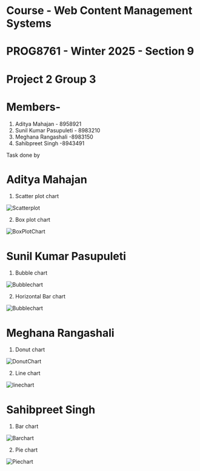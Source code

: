 # Course - Web Content Management Systems
# PROG8761 - Winter 2025 - Section 9

# Project 2  Group 3


#  Members- 
1) Aditya Mahajan - 8958921
2) Sunil Kumar Pasupuleti - 8983210
3) Meghana Rangashali -8983150
4) Sahibpreet Singh -8943491

Task done by 

# Aditya Mahajan
1) Scatter plot chart

![Scatterplot](scatterplot.png)

2) Box plot chart
   
![BoxPlotChart](boxplotChart.png)


# Sunil Kumar Pasupuleti

1) Bubble chart
   
![Bubblechart](bubblechart.png)

2) Horizontal Bar chart

![Bubblechart](horizontalBarChart.png)


# Meghana Rangashali
1) Donut chart

![DonutChart](donutchart.png)

2) Line chart
   
 ![linechart](linechart.png)

# Sahibpreet Singh

1) Bar chart
   
![Barchart](barchart.png)

2) Pie chart

 ![Piechart](piechart.png)


 
   
